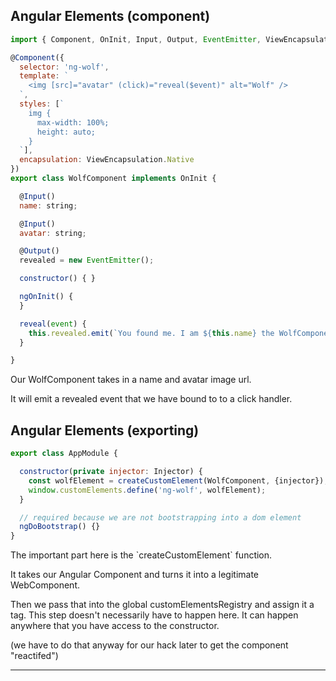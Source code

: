 ## Angular Elements (component)

```javascript
import { Component, OnInit, Input, Output, EventEmitter, ViewEncapsulation } from '@angular/core';

@Component({
  selector: 'ng-wolf',
  template: `
    <img [src]="avatar" (click)="reveal($event)" alt="Wolf" />
  `,
  styles: [`
    img {
      max-width: 100%;
      height: auto;
    }
  `],
  encapsulation: ViewEncapsulation.Native
})
export class WolfComponent implements OnInit {

  @Input()
  name: string;

  @Input()
  avatar: string;

  @Output()
  revealed = new EventEmitter();

  constructor() { }

  ngOnInit() {
  }

  reveal(event) {
    this.revealed.emit(`You found me. I am ${this.name} the WolfComponent.`);
  }

}

```

<div class="notes">
Our WolfComponent takes in a name and avatar image url.

It will emit a revealed event that we have bound to to a click handler.
</div>

## Angular Elements (exporting)

```javascript
export class AppModule {

  constructor(private injector: Injector) {
    const wolfElement = createCustomElement(WolfComponent, {injector});
    window.customElements.define('ng-wolf', wolfElement);
  }

  // required because we are not bootstrapping into a dom element
  ngDoBootstrap() {}
}
```

<div class="notes">
The important part here is the `createCustomElement` function.

It takes our Angular Component and turns it into a legitimate WebComponent.

Then we pass that into the global customElementsRegistry and assign it a tag. This step doesn't necessarily have to happen here. It can happen anywhere that you have access to the constructor.

(we have to do that anyway for our hack later to get the component "reactifed")
</div>

---
